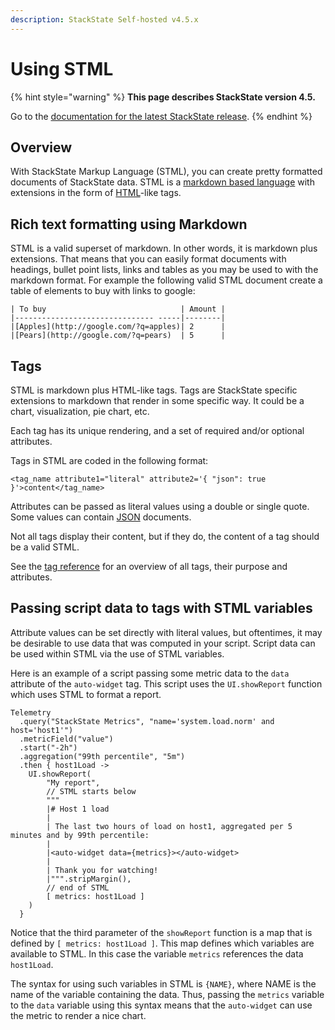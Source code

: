 ```yaml
---
description: StackState Self-hosted v4.5.x
---
```


# Using STML

{% hint style="warning" %}
**This page describes StackState version 4.5.**

Go to the [documentation for the latest StackState release](https://docs.stackstate.com/develop/reference/stml/using_stml).
{% endhint %}

## Overview

With StackState Markup Language \(STML\), you can create pretty formatted documents of StackState data. STML is a [markdown based language](https://en.wikipedia.org/wiki/Markdown) with extensions in the form of [HTML](https://en.wikipedia.org/wiki/HTML)-like tags.

## Rich text formatting using Markdown

STML is a valid superset of markdown. In other words, it is markdown plus extensions. That means that you can easily format documents with headings, bullet point lists, links and tables as you may be used to with the markdown format. For example the following valid STML document create a table of elements to buy with links to google:

```text
| To buy                              | Amount |
|------------------------------- -----|--------|
|[Apples](http://google.com/?q=apples)| 2      |
|[Pears](http://google.com/?q=pears)  | 5      |
```

## Tags

STML is markdown plus HTML-like tags. Tags are StackState specific extensions to markdown that render in some specific way. It could be a chart, visualization, pie chart, etc.

Each tag has its unique rendering, and a set of required and/or optional attributes.

Tags in STML are coded in the following format:

`<tag_name attribute1="literal" attribute2='{ "json": true }'>content</tag_name>`

Attributes can be passed as literal values using a double or single quote. Some values can contain [JSON](https://en.wikipedia.org/wiki/JSON) documents.

Not all tags display their content, but if they do, the content of a tag should be a valid STML.

See the [tag reference](tags.md) for an overview of all tags, their purpose and attributes.

## Passing script data to tags with STML variables

Attribute values can be set directly with literal values, but oftentimes, it may be desirable to use data that was computed in your script. Script data can be used within STML via the use of STML variables.

Here is an example of a script passing some metric data to the `data` attribute of the `auto-widget` tag. This script uses the `UI.showReport` function which uses STML to format a report.

```text
Telemetry
  .query("StackState Metrics", "name='system.load.norm' and host='host1'")
  .metricField("value")
  .start("-2h")
  .aggregation("99th percentile", "5m")
  .then { host1Load ->
    UI.showReport(
        "My report",
        // STML starts below
        """
        |# Host 1 load
        |
        | The last two hours of load on host1, aggregated per 5 minutes and by 99th percentile:
        |
        |<auto-widget data={metrics}></auto-widget>
        |
        | Thank you for watching!
        |""".stripMargin(),
        // end of STML
        [ metrics: host1Load ]
    )
  }
```

Notice that the third parameter of the `showReport` function is a map that is defined by `[ metrics: host1Load ]`. This map defines which variables are available to STML. In this case the variable `metrics` references the data `host1Load`.

The syntax for using such variables in STML is `{NAME}`, where NAME is the name of the variable containing the data. Thus, passing the `metrics` variable to the `data` variable using this syntax means that the `auto-widget` can use the metric to render a nice chart.


